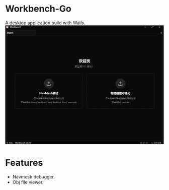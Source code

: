 # Workbench-Go

A desktop application build with Wails.
![](./img/cut.png)

# Features

- Navmesh debugger.
- Obj file viewer.

